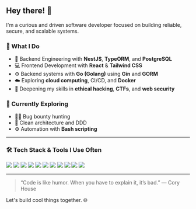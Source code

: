 ## Hey there! 👋

I'm a curious and driven software developer focused on building reliable, secure, and scalable systems.

### 💼 What I Do

* 🧠 Backend Engineering with **NestJS**, **TypeORM**, and **PostgreSQL**
* 💻 Frontend Development with **React** & **Tailwind CSS**
* ⚙️ Backend systems with **Go (Golang)** using **Gin** and **GORM**
* ☁️ Exploring **cloud computing**, CI/CD, and **Docker**
* 🔐 Deepening my skills in **ethical hacking**, **CTFs**, and **web security**

### 🎯 Currently Exploring

* 🕵️‍♂️ Bug bounty hunting
* 🧱 Clean architecture and DDD
* ⚙️ Automation with **Bash scripting**

---

### 🛠️ Tech Stack & Tools I Use Often

<div align="left">
  <img src="https://img.shields.io/badge/-TypeScript-3178C6?style=for-the-badge&logo=typescript&logoColor=white"/>
  <img src="https://img.shields.io/badge/-Go-00ADD8?style=for-the-badge&logo=go&logoColor=white"/>
  <img src="https://img.shields.io/badge/-Node.js-339933?style=for-the-badge&logo=nodedotjs&logoColor=white"/>
  <img src="https://img.shields.io/badge/-NestJS-E0234E?style=for-the-badge&logo=nestjs&logoColor=white"/>
  <img src="https://img.shields.io/badge/-PostgreSQL-4169E1?style=for-the-badge&logo=postgresql&logoColor=white"/>
  <img src="https://img.shields.io/badge/-MySQL-4479A1?style=for-the-badge&logo=mysql&logoColor=white"/>
  <img src="https://img.shields.io/badge/-TypeORM-FF5733?style=for-the-badge&logo=typeorm&logoColor=white"/>
  <img src="https://img.shields.io/badge/-Docker-2496ED?style=for-the-badge&logo=docker&logoColor=white"/>
  <img src="https://img.shields.io/badge/-Linux-FCC624?style=for-the-badge&logo=linux&logoColor=black"/>
  <img src="https://img.shields.io/badge/-Git-F05032?style=for-the-badge&logo=git&logoColor=white"/>
  <img src="https://img.shields.io/badge/-VSCode-007ACC?style=for-the-badge&logo=visual-studio-code&logoColor=white"/>
</div>

---

> “Code is like humor. When you have to explain it, it’s bad.” — Cory House

Let's build cool things together. 🌐
